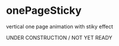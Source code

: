onePageSticky
=============

vertical one page animation with stiky effect

UNDER CONSTRUCTION / NOT YET READY
